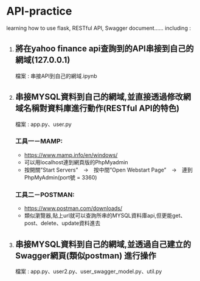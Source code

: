 # API-practice
learning how to use flask, RESTful API, Swagger document......
including : 
1. ## 將在yahoo finance api查詢到的API串接到自己的網域(127.0.0.1)
     檔案 : 串接API到自己的網域.ipynb
2. ## 串接MYSQL資料到自己的網域,並直接透過修改網域名稱對資料庫進行動作(RESTful API的特色)
     檔案 : app.py、user.py
   ### 工具一－MAMP: 
   - https://www.mamp.info/en/windows/
   - 可以用localhost連到網頁版的PhpMyadmin
   - 按開關”Start Servers”　→　按中間”Open Webstart Page”　→　連到PhpMyAdmin(port號 = 3360)
   ### 工具二－POSTMAN:
   - https://www.postman.com/downloads/
   - 類似瀏覽器,貼上url就可以查詢所串的MYSQL資料庫api,但更能get、post、delete、update資料進去
3. ## 串接MYSQL資料到自己的網域,並透過自己建立的Swagger網頁(類似postman) 進行操作
     檔案 : app.py、user2.py、user_swagger_model.py、util.py

